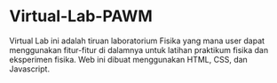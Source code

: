 # Virtual-Lab-PAWM

Virtual Lab ini adalah tiruan laboratorium Fisika yang mana user dapat menggunakan fitur-fitur di dalamnya untuk latihan praktikum fisika dan eksperimen fisika. Web ini dibuat menggunakan HTML, CSS, dan Javascript.
